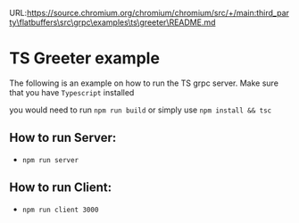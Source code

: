 URL:https://source.chromium.org/chromium/chromium/src/+/main:third_party\flatbuffers\src\grpc\examples\ts\greeter\README.md
# TS Greeter example

The following is an example on how to run the TS grpc server. Make sure that you have `Typescript` installed

you would need to run `npm run build` or simply use `npm install && tsc`

## How to run Server:

- `npm run server`

## How to run Client:

- `npm run client 3000`